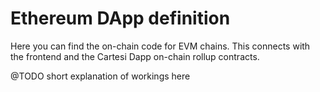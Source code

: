 # Ethereum DApp definition

Here you can find the on-chain code for EVM chains. This connects with the frontend and the Cartesi Dapp on-chain rollup contracts. 

@TODO short explanation of workings here